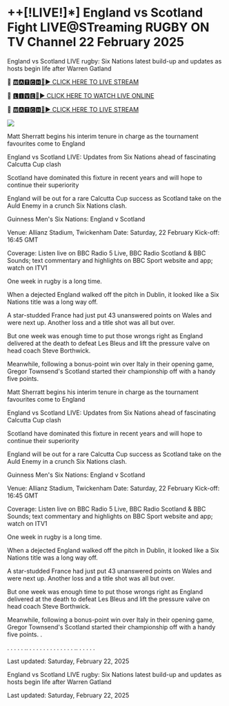 # ++[!LIVE!]*] England vs Scotland Fight LIVE@STreaming RUGBY ON TV Channel 22 February 2025
England vs Scotland LIVE rugby: Six Nations latest build-up and updates as hosts begin life after Warren Gatland

🔴 [🆆🅰🆃🅲🅷🔴▶️ CLICK HERE TO LIVE STREAM](https://theshowandsportsultrahdlive.blogspot.com/)

🔴 [🅻🅸🆅🅴🔴▶️ CLICK HERE TO WATCH LIVE ONLINE](https://theshowandsportsultrahdlive.blogspot.com/)

🔴 [🆆🅰🆃🅲🅷🔴▶️ CLICK HERE TO LIVE STREAM](https://theshowandsportsultrahdlive.blogspot.com/)

<a href="https://theshowandsportsultrahdlive.blogspot.com/"><img src="https://camo.githubusercontent.com/fba2f80cc16cb7cee92a7b75e9351357b2314df93a82e6b963b2992db1bc504d/68747470733a2f2f65743230736c616d2e6e65742f77702d636f6e74656e742f75706c6f6164732f323031392f31312f4372696348442d4c6976652d437269636b65742d53747265616d696e672d2545322538302539332d57617463682d4c6976652d437269636b65742d4f6e6c696e652d546f6461792e706e67"></a>

Matt Sherratt begins his interim tenure in charge as the tournament favourites come to England

England vs Scotland LIVE: Updates from Six Nations ahead of fascinating Calcutta Cup clash

Scotland have dominated this fixture in recent years and will hope to continue their superiority

England will be out for a rare Calcutta Cup success as Scotland take on the Auld Enemy in a crunch Six Nations clash.

Guinness Men's Six Nations: England v Scotland

Venue: Allianz Stadium, Twickenham Date: Saturday, 22 February Kick-off: 16:45 GMT

Coverage: Listen live on BBC Radio 5 Live, BBC Radio Scotland & BBC Sounds; text commentary and highlights on BBC Sport website and app; watch on ITV1

One week in rugby is a long time.

When a dejected England walked off the pitch in Dublin, it looked like a Six Nations title was a long way off.

A star-studded France had just put 43 unanswered points on Wales and were next up. Another loss and a title shot was all but over.

But one week was enough time to put those wrongs right as England delivered at the death to defeat Les Bleus and lift the pressure valve on head coach Steve Borthwick.

Meanwhile, following a bonus-point win over Italy in their opening game, Gregor Townsend's Scotland started their championship off with a handy five points.

Matt Sherratt begins his interim tenure in charge as the tournament favourites come to England

England vs Scotland LIVE: Updates from Six Nations ahead of fascinating Calcutta Cup clash

Scotland have dominated this fixture in recent years and will hope to continue their superiority

England will be out for a rare Calcutta Cup success as Scotland take on the Auld Enemy in a crunch Six Nations clash.

Guinness Men's Six Nations: England v Scotland

Venue: Allianz Stadium, Twickenham Date: Saturday, 22 February Kick-off: 16:45 GMT

Coverage: Listen live on BBC Radio 5 Live, BBC Radio Scotland & BBC Sounds; text commentary and highlights on BBC Sport website and app; watch on ITV1

One week in rugby is a long time.

When a dejected England walked off the pitch in Dublin, it looked like a Six Nations title was a long way off.

A star-studded France had just put 43 unanswered points on Wales and were next up. Another loss and a title shot was all but over.

But one week was enough time to put those wrongs right as England delivered at the death to defeat Les Bleus and lift the pressure valve on head coach Steve Borthwick.

Meanwhile, following a bonus-point win over Italy in their opening game, Gregor Townsend's Scotland started their championship off with a handy five points.
.

.
.
.
.
.
..
.
.
.
.
.
.
.
.
.
.
.
.
.
..
.
.
.
.
.

Last updated: Saturday, February 22, 2025

England vs Scotland LIVE rugby: Six Nations latest build-up and updates as hosts begin life after Warren Gatland

Last updated: Saturday, February 22, 2025
